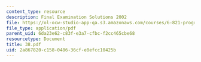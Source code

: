 ```yaml
---
content_type: resource
description: Final Examination Solutions 2002
file: https://ol-ocw-studio-app-qa.s3.amazonaws.com/courses/6-821-programming-languages-fall-2002/2a867820c158048636cfe8efcc10425b_38.pdf
file_type: application/pdf
parent_uid: 6da23e62-c83f-e3a7-cfbc-f2cc465cbe68
resourcetype: Document
title: 38.pdf
uid: 2a867820-c158-0486-36cf-e8efcc10425b
---
```

